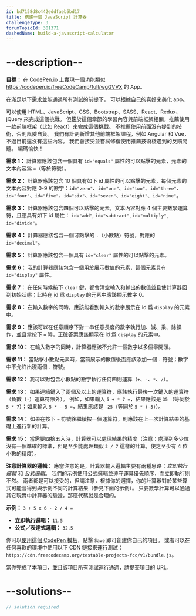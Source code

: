 ```yaml
---
id: bd7158d8c442eddfaeb5bd17
title: 構建一個 JavaScript 計算器
challengeType: 3
forumTopicId: 301371
dashedName: build-a-javascript-calculator
---
```


# --description--

**目標：** 在 [CodePen.io](https://codepen.io) 上實現一個功能類似 <https://codepen.io/freeCodeCamp/full/wgGVVX> 的 App。

在滿足以下[需求](https://en.wikipedia.org/wiki/User_story)並能通過所有測試的前提下， 可以根據自己的喜好來美化 app。

可以使用 HTML、JavaScript、CSS、Bootstrap、SASS、React、Redux、jQuery 來完成這個挑戰。 但鑑於這個章節的學習內容與前端框架相關，推薦使用一款前端框架（比如 React）來完成這個挑戰。 不推薦使用前面沒有提到的技術，否則風險自負。 我們有計劃新增其他前端框架課程，例如 Angular 和 Vue，不過目前還沒有這些內容。 我們會接受並嘗試修復使用推薦技術棧遇到的反饋問題。 編碼愉快！

**需求 1：** 計算器應該包含一個具有 `id="equals"` 屬性的可以點擊的元素，元素的文本內容爲 `=`（等於符號）。

**需求 2：** 計算器應該包含 10 個具有如下 id 屬性的可以點擊的元素，每個元素的文本內容對應 0-9 的數字：`id="zero"`、`id="one"`、`id="two"`、`id="three"`、`id="four"`、`id="five"`、`id="six"`、`id="seven"`、`id="eight"`、`id="nine"`。

**需求 3：** 計算器應該包含四個可以點擊的元素，文本內容對應 4 個主要數學運算符，且應具有如下 id 屬性： `id="add"`, `id="subtract"`, `id="multiply"`, `id="divide"`。

**需求 4：** 計算器應該包含一個可點擊的 `.`（小數點）符號，對應的 `id="decimal"`。

**需求 5：** 計算器應該包含一個具有 `id="clear"` 屬性的可以點擊的元素。

**需求 6：** 我的計算器應該包含一個用於展示數值的元素，這個元素具有 `id="display"` 屬性。

**需求 7：** 在任何時候按下 `clear` 鍵，都會清空輸入和輸出的數值並且使計算器回到初始狀態；此時在 id 爲 `display` 的元素中應該顯示數字 0。

**需求 8：** 在輸入數字的同時，應該能看到輸入的數字展示在 id 爲 `display` 的元素中。

**需求 9：** 應該可以在任意順序下對一串任意長度的數字執行加、減、乘、除操作，並且當按下 `=` 時，正確答案應該顯示在 id 爲 `display` 的元素中。

**需求 10：** 在輸入數字的同時，計算器應該不允許一個數字以多個零開頭。

**需求 11：** 當點擊小數點元素時，當前展示的數值後面應該添加一個 `.` 符號；數字中不允許出現兩個 `.` 符號。

**需求 12：** 我可以對包含小數點的數字執行任何四則運算（`+`、`-`、`*`、`/`）。

**需求 13：** 如果連續鍵入了兩個及以上的運算符，應該執行最後一次鍵入的運算符（負數（`-`）運算符除外）。 例如，如果輸入 `5 + * 7 =`，結果應該是 `35` （等同於 `5 * 7`）；如果輸入 `5 * - 5 =`，結果應該是 `-25`（等同於 `5 * (-5)`）。

**需求 14：** 如果在按下 `=` 符號後繼續按一個運算符，則應該在上一次計算結果的基礎上進行新的計算。

**需求 15：** 當需要四捨五入時，計算器可以處理結果的精度（注意：處理到多少位沒有一個準確的標準，但是至少能處理類似 `2 / 7` 這樣的計算，使之至少有 4 位小數的精度）。

**注意計算器的邏輯：** 應當注意的是，計算器輸入邏輯主要有兩種思路：<dfn>立即執行邏輯</dfn> 和 <dfn>公式邏輯</dfn>。 我們的示例使用公式邏輯並遵守運算優先順序，而立即執行則不然。 兩者都是可以接受的，但請注意，根據你的選擇，你的計算器對於某些算式可能會得到與示例不同的計算結果（參見下面的示例）。 只要數學計算可以通過其它現實中計算器的驗證，那麼代碼就是合理的。

**示例：** `3 + 5 x 6 - 2 / 4 =`

- **立即執行邏輯：** `11.5`
- **公式／表達式邏輯：** `32.5`

你可以<a href='https://codepen.io/pen?template=MJjpwO' target='_blank' rel='nofollow'>使用這個 CodePen 模板</a>，點擊 `Save` 即可創建你自己的項目。 或者可以在任何喜歡的環境中使用以下 CDN 鏈接來運行測試：`https://cdn.freecodecamp.org/testable-projects-fcc/v1/bundle.js`。

當你完成了本項目，並且該項目所有測試運行通過，請提交項目的 URL。

# --solutions--

```js
// solution required
```
